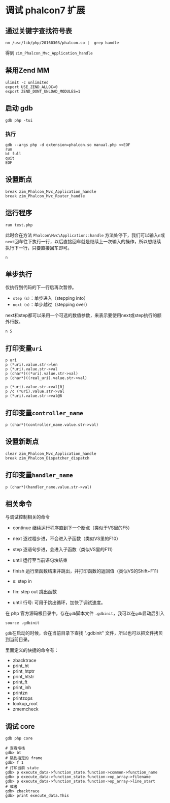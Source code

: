 # 调试 phalcon7 扩展

## 通过关键字查找符号表

```shell
nm /usr/lib/php/20160303/phalcon.so |  grep handle
```

得到 `zim_Phalcon_Mvc_Application_handle`

## 禁用Zend MM

```shell
ulimit -c unlimited
export USE_ZEND_ALLOC=0
export ZEND_DONT_UNLOAD_MODULES=1
```
## 启动 gdb

```shell
gdb php -tui
```

### 执行

```shell
gdb --args php -d extension=phalcon.so manual.php <<EOF
run
bt full
quit
EOF
```

## 设置断点

```shell
break zim_Phalcon_Mvc_Application_handle
break zim_Phalcon_Mvc_Router_handle
```

## 运行程序

```shell
run test.php
```

此时会在方法 `Phalcon\Mvc\Application::handle` 方法处停下，我们可以输入`n`或`next`回车往下执行一行，以后直接回车就是继续上一次输入的操作，所以想继续执行下一行，只要直接回车即可。

```shell
n
```

## 单步执行

仅执行到代码的下一行后再次暂停。

- `step（s）`：单步进入（stepping into）
- `next（n）`：单步越过（stepping over）

next和step都可以采用一个可选的数值参数，来表示要使用next或step执行的额外行数。

```shell
n 5
```

## 打印变量`uri`

```shell
p uri
p (*uri).value.str->len
p (*uri).value.str->val
p (char*)((*uri).value.str->val)
p (char*)((real_uri).value.str->val)

p (*uri).value.str->val[0]
p /c (*uri).value.str->val
p (*uri).value.str->val@6
```

## 打印变量`controller_name`

```shell
p (char*)(controller_name.value.str->val)
```


## 设置新断点

```shell
clear zim_Phalcon_Mvc_Application_handle
break zim_Phalcon_Dispatcher_dispatch
```

## 打印变量`handler_name`

```shell
p (char*)(handler_name.value.str->val)
```

## 相关命令

与调试控制相关的命令

- continue	继续运行程序直到下一个断点（类似于VS里的F5）
- next		逐过程步进，不会进入子函数（类似VS里的F10）
- step		逐语句步进，会进入子函数（类似VS里的F11）
- until		运行至当前语句块结束
- finish	运行至函数结束并跳出，并打印函数的返回值（类似VS的Shift+F11）

- s:		step in
- fin:		step out 跳出函数
- until 行号:	可用于跳出循环，加快了调试速度。

在 php 官方源码根目录中，存在`gdb`脚本文件 `.gdbinit`，我可以在`gdb`启动后引入

```shell
source .gdbinit
```

`gdb`在启动的时候，会在当前目录下查找 ".gdbinit" 文件，所以也可以把文件拷贝到当前目录。

里面定义的快捷的命令有：

- zbacktrace
- print_ht
- print_htptr
- print_htstr
- print_ft
- print_inh
- printzn
- printzops
- lookup_root
- zmemcheck

## 调试 core

```shell
gdb php core

# 查看堆栈
gdb> bt
# 跳到指定的 frame
gdb> f 1
# 打印当前 state
gdb> p execute_data->function_state.function->common->function_name
gdb> p execute_data->function_state.function->op_array->filename
gdb> p execute_data->function_state.function->op_array->line_start
# 或者
gdb> zbacktrace
gdb> print execute_data.This
